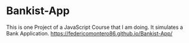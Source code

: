 # Bankist-App
This is one Project of a JavaScript Course that I am doing. It simulates a Bank Application.
https://federicomontero86.github.io/Bankist-App/
